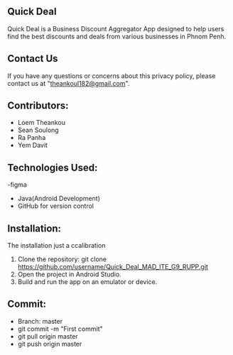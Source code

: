 ## Quick Deal

Quick Deal is a Business Discount Aggregator App designed to help users find the best discounts and deals from various businesses in Phnom Penh.

## Contact Us 
If you have any questions or concerns about this privacy policy, please contact us at "theankoul182@gmail.com".

## Contributors:
- Loem Theankou
- Sean Soulong
- Ra Panha
- Yem Davit

## Technologies Used:
-figma
- Java(Android Development)
- GitHub for version control

## Installation:
The installation just a ccalibration 
1. Clone the repository:
git clone https://github.com/username/Quick_Deal_MAD_ITE_G9_RUPP.git
3. Open the project in Android Studio.
4. Build and run the app on an emulator or device.

## Commit:
- Branch: master
- git commit -m "First commit"
- git pull origin master
- git push origin master
